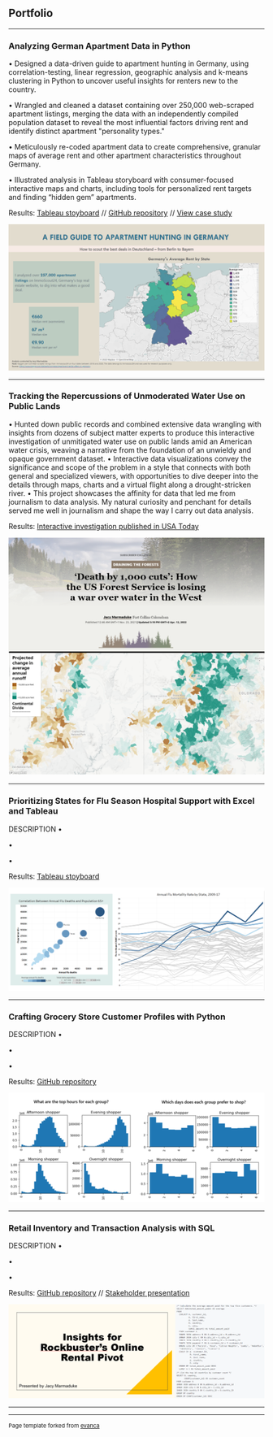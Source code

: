 ## Portfolio

---

### Analyzing German Apartment Data in Python

•	Designed a data-driven guide to apartment hunting in Germany, using correlation-testing, linear regression, geographic analysis and k-means clustering in Python to uncover useful insights for renters new to the country.

• Wrangled and cleaned a dataset containing over 250,000 web-scraped apartment listings, merging the data with an independently compiled population dataset to reveal the most influential factors driving rent and identify distinct apartment "personality types."

• Meticulously re-coded apartment data to create comprehensive, granular maps of average rent and other apartment characteristics throughout Germany.

• Illustrated analysis in Tableau storyboard with consumer-focused interactive maps and charts, including tools for personalized rent targets and finding “hidden gem” apartments.


Results: [Tableau stoyboard](https://public.tableau.com/app/profile/jacquelyn.marmaduke/viz/GermanRentStoryboard/Germanrentstoryboard?publish=yes) // [GitHub repository](https://github.com/jacymarmaduke/rent-analysis) // [View case study](/pdf/germanRentCaseStudy.pdf)

<img src="images/rentStoryboardSS.png?raw=true"/>

---

### Tracking the Repercussions of Unmoderated Water Use on Public Lands

•	Hunted down public records and combined extensive data wrangling with insights from dozens of subject matter experts to produce this interactive investigation of unmitigated water use on public lands amid an American water crisis, weaving a narrative from the foundation of an unwieldy and opaque government dataset.
• Interactive data visualizations convey the significance and scope of the problem in a style that connects with both general and specialized viewers, with opportunities to dive deeper into the details through maps, charts and a virtual flight along a drought-stricken river.
• This project showcases the affinity for data that led me from journalism to data analysis. My natural curiosity and penchant for details served me well in journalism and shape the way I carry out data analysis.

Results: [Interactive investigation published in USA Today](https://eu.usatoday.com/in-depth/news/nation/2021/11/22/us-forest-service-water-management-limited-oversight-diversions/8717970002/)

<img src="images/forestWaterViz.png?raw=true"/>

---

### Prioritizing States for Flu Season Hospital Support with Excel and Tableau

DESCRIPTION
•	

• 

• 

Results: [Tableau stoyboard](https://public.tableau.com/app/profile/jacquelyn.marmaduke/viz/influenzastoryboard/Story1?publish=yes)

<img src="images/fluVizCombo.png?raw=true"/>

---

### Crafting Grocery Store Customer Profiles with Python

DESCRIPTION
•	

• 

• 

Results: [GitHub repository](https://github.com/jacymarmaduke/python_instacart)

<img src="images/timeDayCombo.png?raw=true"/>

---

### Retail Inventory and Transaction Analysis with SQL

DESCRIPTION
•	

• 

• 

Results: [GitHub repository](https://github.com/jacymarmaduke/SQL_queries_movies) // [Stakeholder presentation](/pdf/sqlPres.pdf)

<img src="images/sqlSS.png?raw=true"/>

---



---
<p style="font-size:11px">Page template forked from <a href="https://github.com/evanca/quick-portfolio">evanca</a></p>
<!-- Remove above link if you don't want to attibute -->
